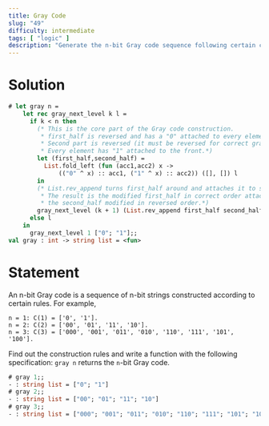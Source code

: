 ```yaml
---
title: Gray Code
slug: "49"
difficulty: intermediate
tags: [ "logic" ]
description: "Generate the n-bit Gray code sequence following certain construction rules using the gray function."
---
```


# Solution

```ocaml
# let gray n =
    let rec gray_next_level k l =
      if k < n then
        (* This is the core part of the Gray code construction.
         * first_half is reversed and has a "0" attached to every element.
         * Second part is reversed (it must be reversed for correct gray code).
         * Every element has "1" attached to the front.*)
        let (first_half,second_half) =
          List.fold_left (fun (acc1,acc2) x ->
              (("0" ^ x) :: acc1, ("1" ^ x) :: acc2)) ([], []) l
        in
        (* List.rev_append turns first_half around and attaches it to second_half.
         * The result is the modified first_half in correct order attached to
         * the second_half modified in reversed order.*)
        gray_next_level (k + 1) (List.rev_append first_half second_half)
      else l
    in
      gray_next_level 1 ["0"; "1"];;
val gray : int -> string list = <fun>
```

# Statement

An n-bit Gray code is a sequence of n-bit strings constructed according
to certain rules. For example,

```text
n = 1: C(1) = ['0', '1'].
n = 2: C(2) = ['00', '01', '11', '10'].
n = 3: C(3) = ['000', '001', '011', '010', '110', '111', '101', '100'].
```
Find out the construction rules and write a function with the following
specification: `gray n` returns the `n`-bit Gray code.

```ocaml
# gray 1;;
- : string list = ["0"; "1"]
# gray 2;;
- : string list = ["00"; "01"; "11"; "10"]
# gray 3;;
- : string list = ["000"; "001"; "011"; "010"; "110"; "111"; "101"; "100"]
```
